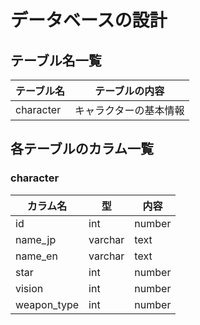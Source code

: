 # データベースの設計

## テーブル名一覧

|テーブル名|テーブルの内容|
|-|-|
|character|キャラクターの基本情報|

## 各テーブルのカラム一覧
### character
|カラム名|型|内容|
|-|-|-|
|id|int|number|
|name_jp|varchar|text|
|name_en|varchar|text|
|star|int|number|
|vision|int|number|
|weapon_type|int|number|
